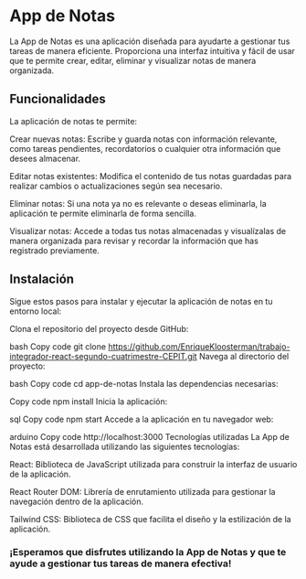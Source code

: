 # App de Notas
La App de Notas es una aplicación diseñada para ayudarte a gestionar tus tareas de manera eficiente. Proporciona una interfaz intuitiva y fácil de usar que te permite crear, editar, eliminar y visualizar notas de manera organizada.

## Funcionalidades
La aplicación de notas te permite:

Crear nuevas notas: Escribe y guarda notas con información relevante, como tareas pendientes, recordatorios o cualquier otra información que desees almacenar.

Editar notas existentes: Modifica el contenido de tus notas guardadas para realizar cambios o actualizaciones según sea necesario.

Eliminar notas: Si una nota ya no es relevante o deseas eliminarla, la aplicación te permite eliminarla de forma sencilla.

Visualizar notas: Accede a todas tus notas almacenadas y visualízalas de manera organizada para revisar y recordar la información que has registrado previamente.

## Instalación
Sigue estos pasos para instalar y ejecutar la aplicación de notas en tu entorno local:

Clona el repositorio del proyecto desde GitHub:

bash
Copy code
git clone https://github.com/EnriqueKloosterman/trabajo-integrador-react-segundo-cuatrimestre-CEPIT.git
Navega al directorio del proyecto:

bash
Copy code
cd app-de-notas
Instala las dependencias necesarias:

Copy code
npm install
Inicia la aplicación:

sql
Copy code
npm start
Accede a la aplicación en tu navegador web:

arduino
Copy code
http://localhost:3000
Tecnologías utilizadas
La App de Notas está desarrollada utilizando las siguientes tecnologías:

React: Biblioteca de JavaScript utilizada para construir la interfaz de usuario de la aplicación.

React Router DOM: Librería de enrutamiento utilizada para gestionar la navegación dentro de la aplicación.

Tailwind CSS: Biblioteca de CSS que facilita el diseño y la estilización de la aplicación.

### ¡Esperamos que disfrutes utilizando la App de Notas y que te ayude a gestionar tus tareas de manera efectiva!

